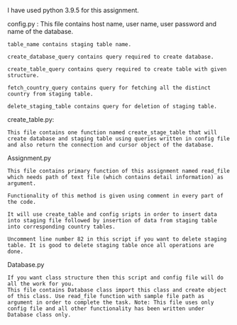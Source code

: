 I have used python 3.9.5 for this assignment.

  config.py :
    This file contains host name, user name, user password and name of the database.

    table_name contains staging table name.

    create_database_query contains query required to create database.

    create_table_query contains query required to create table with given structure.

    fetch_country_query contains query for fetching all the distinct country from staging table.

    delete_staging_table contains query for deletion of staging table.

  create_table.py:

    This file contains one function named create_stage_table that will create database and staging table using queries written in config file and also return the connection and cursor object of the database.

  Assignment.py

    This file contains primary function of this assignment named read_file which needs path of text file (which contains detail information) as argument.

    Functionality of this method is given using comment in every part of the code.

    It will use create_table and config sripts in order to insert data into staging file followed by insertion of data from staging table into corresponding country tables.

    Uncomment line number 82 in this script if you want to delete staging table. It is good to delete staging table once all operations are done.

  Database.py

    If you want class structure then this script and config file will do all the work for you.
    This file contains Database class import this class and create object of this class. Use read_file function with sample file path as argument in order to complete the task. Note: This file uses only config file and all other functionality has been written under Database class only.
